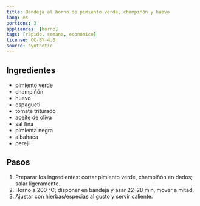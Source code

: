 ```yaml
---
title: Bandeja al horno de pimiento verde, champiñón y huevo
lang: es
portions: 3
appliances: [horno]
tags: [rápido, semana, económico]
license: CC-BY-4.0
source: synthetic
---
```

## Ingredientes
- pimiento verde
- champiñón
- huevo
- espagueti
- tomate triturado
- aceite de oliva
- sal fina
- pimienta negra
- albahaca
- perejil

## Pasos
1. Preparar los ingredientes: cortar pimiento verde, champiñón en dados; salar ligeramente.
2. Horno a 200 °C; disponer en bandeja y asar 22–28 min, mover a mitad.
3. Ajustar con hierbas/especias al gusto y servir caliente.
